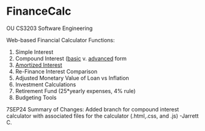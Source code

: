 # FinanceCalc
OU CS3203 Software Engineering

Web-based Financial Calculator
Functions:
1) Simple Interest
2) Compound Interest ([basic](https://www.discover.com/online-banking/cd-lng-02/?cmpgnid=ps-bk-ggl-nonchck-agl-ggl-pmax-test-pmx&src=S00001AON&van=Dbank&gad_source=1&gclid=Cj0KCQjwz7C2BhDkARIsAA_SZKYJFrwuQYpUSMPo3B6_HE-QI17n864Sqpme6_yZD7zYNBMilg93O6AaAqifEALw_wcB&gclsrc=aw.ds) v. [advanced](https://www.investor.gov/financial-tools-calculators/calculators/compound-interest-calculator) form
3) [Amortized Interest](https://www.investopedia.com/terms/a/amortization.asp)
4) Re-Finance Interest Comparison 
5) Adjusted Monetary Value of Loan vs Inflation
6) Investment Calculations
7) Retirement Fund (25*yearly expenses, 4% rule)
8) Budgeting Tools

7SEP24 Summary of Changes: Added branch for compound interest calculator with associated files for the calculator (.html,.css, and .js) -Jarrett C.
